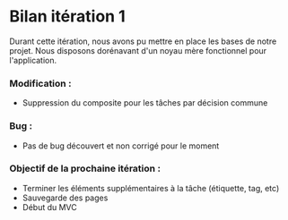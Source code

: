 # Bilan itération 1

Durant cette itération, nous avons pu mettre en place les bases de notre projet. Nous disposons dorénavant d'un noyau mère fonctionnel pour l'application.

### Modification :

- Suppression du composite pour les tâches par décision commune

### Bug :

- Pas de bug découvert et non corrigé pour le moment

### Objectif de la prochaine itération :

- Terminer les éléments supplémentaires à la tâche (étiquette, tag, etc)
- Sauvegarde des pages
- Début du MVC
